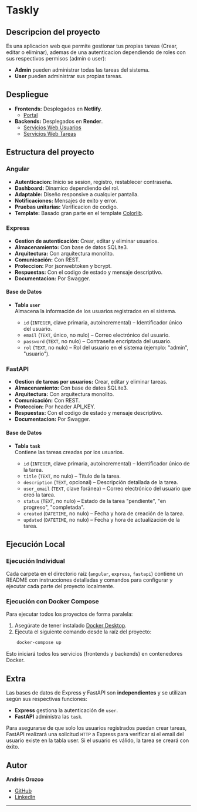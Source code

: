 # Taskly

## Descripcion del proyecto

Es una aplicacion web que permite gestionar tus propias tareas (Crear, editar o eliminar), ademas de una autenticacion dependiendo de roles con sus respectivos permisos (admin o user):

- **Admin** pueden administrar todas las tareas del sistema.
- **User** pueden administrar sus propias tareas.

## Despliegue

- **Frontends:** Desplegados en **Netlify**.
  - [Portal](https://67d8b69e98132f42d85964f5--luminous-starship-eb26e8.netlify.app/)
- **Backends:** Desplegados en **Render**.
  - [Servicios Web Usuarios]()
  - [Servicios Web Tareas]()

## Estructura del proyecto

### **Angular**

- **Autenticacion:** Inicio se sesion, registro, restablecer contraseña.
- **Dashboard:** Dinamico dependiendo del rol.
- **Adaptable:** Diseño responsive a cualquier pantalla.
- **Notificaciones:** Mensajes de exito y error.
- **Pruebas unitarias:** Verificacion de codigo.
- **Template:** Basado gran parte en el template [Colorlib](https://colorlib.com/polygon/adminator/index.html).

### **Express**

- **Gestion de autenticación:** Crear, editar y eliminar usuarios.
- **Almacenamiento:** Con base de datos SQLite3.
- **Arquitectura:** Con arquitectura monolito.
- **Comunicación:** Con REST.
- **Proteccion:** Por jsonwebtoken y bcrypt.
- **Respuestas:** Con el codigo de estado y mensaje descriptivo.
- **Documentacion:** Por Swagger.

#### Base de Datos

- **Tabla `user`**  
  Almacena la información de los usuarios registrados en el sistema.

  - `id` (`INTEGER`, clave primaria, autoincremental) – Identificador único del usuario.
  - `email` (`TEXT`, único, no nulo) – Correo electrónico del usuario.
  - `password` (`TEXT`, no nulo) – Contraseña encriptada del usuario.
  - `rol` (`TEXT`, no nulo) – Rol del usuario en el sistema (ejemplo: "admin", "usuario").

### **FastAPI**

- **Gestion de tareas por usuarios:** Crear, editar y eliminar tareas.
- **Almacenamiento:** Con base de datos SQLite3.
- **Arquitectura:** Con arquitectura monolito.
- **Comunicación:** Con REST.
- **Proteccion:** Por header API_KEY.
- **Respuestas:** Con el codigo de estado y mensaje descriptivo.
- **Documentacion:** Por Swagger.

#### Base de Datos

- **Tabla `task`**  
  Contiene las tareas creadas por los usuarios.

  - `id` (`INTEGER`, clave primaria, autoincremental) – Identificador único de la tarea.
  - `title` (`TEXT`, no nulo) – Título de la tarea.
  - `description` (`TEXT`, opcional) – Descripción detallada de la tarea.
  - `user_email` (`TEXT`, clave foránea) – Correo electrónico del usuario que creó la tarea.
  - `status` (`TEXT`, no nulo) – Estado de la tarea "pendiente", "en progreso", "completada".
  - `created` (`DATETIME`, no nulo) – Fecha y hora de creación de la tarea.
  - `updated` (`DATETIME`, no nulo) – Fecha y hora de actualización de la tarea.

## Ejecución Local

### Ejecución Individual

Cada carpeta en el directorio raíz (`angular`, `express`, `fastapi`) contiene un README con instrucciones detalladas y comandos para configurar y ejecutar cada parte del proyecto localmente.

### Ejecución con Docker Compose

Para ejecutar todos los proyectos de forma paralela:
1. Asegúrate de tener instalado [Docker Desktop](https://www.docker.com/products/docker-desktop/).
2. Ejecuta el siguiente comando desde la raíz del proyecto:

```bash
    docker-compose up
```

Esto iniciará todos los servicios (frontends y backends) en contenedores Docker.

## Extra

Las bases de datos de Express y FastAPI son **independientes** y se utilizan según sus respectivas funciones:

- **Express** gestiona la autenticación de `user`.
- **FastAPI** administra las `task`.

Para asegurarse de que solo los usuarios registrados puedan crear tareas, FastAPI realizará una solicitud `HTTP` a Express para verificar si el email del usuario existe en la tabla user. Si el usuario es válido, la tarea se creará con éxito.

## Autor

**Andrés Orozco**

- [GitHub](https://github.com/AndresOrozcoDev)
- [LinkedIn](https://www.linkedin.com/in/andresorozcodev/)

---